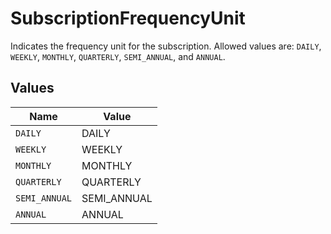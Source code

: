 # SubscriptionFrequencyUnit

Indicates the frequency unit for the subscription. Allowed values are: `DAILY`, `WEEKLY`, `MONTHLY`, `QUARTERLY`, `SEMI_ANNUAL`, and `ANNUAL`.


## Values

| Name          | Value         |
| ------------- | ------------- |
| `DAILY`       | DAILY         |
| `WEEKLY`      | WEEKLY        |
| `MONTHLY`     | MONTHLY       |
| `QUARTERLY`   | QUARTERLY     |
| `SEMI_ANNUAL` | SEMI_ANNUAL   |
| `ANNUAL`      | ANNUAL        |